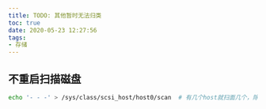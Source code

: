 ```yaml
---
title: TODO: 其他暂时无法归类
toc: true
date: 2020-05-23 12:27:56
tags: 
- 存储
---
```

## 不重启扫描磁盘
```bash
echo '- - -' > /sys/class/scsi_host/host0/scan  # 有几个host就扫面几个，除非找到已加磁盘
```